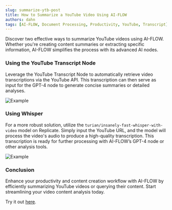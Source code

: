 ```yaml
---
slug: summarize-ytb-post
title: How to Summarize a YouTube Video Using AI-FLOW
authors: dahn
tags: [AI-FLOW, Document Processing, Productivity, YouTube, Transcript]
---
```


Discover two effective ways to summarize YouTube videos using AI-FLOW. Whether you're creating content summaries or extracting specific information, AI-FLOW simplifies the process with its advanced AI nodes.

### Using the YouTube Transcript Node

Leverage the YouTube Transcript Node to automatically retrieve video transcriptions via the YouTube API. This transcription can then serve as input for the GPT-4 node to generate concise summaries or detailed analyses.

![Example](/img/blog-images/summarize-ytb-post-1.png)

### Using Whisper

For a more robust solution, utilize the `turian/insanely-fast-whisper-with-video` model on Replicate. Simply input the YouTube URL, and the model will process the video's audio to produce a high-quality transcription. This transcription is ready for further processing with AI-FLOW’s GPT-4 node or other analysis tools.

![Example](/img/blog-images/summarize-ytb-post-2.png)

### Conclusion

Enhance your productivity and content creation workflow with AI-FLOW by efficiently summarizing YouTube videos or querying their content. Start streamlining your video content analysis today.

Try it out [here](app.ai-flow.net).
